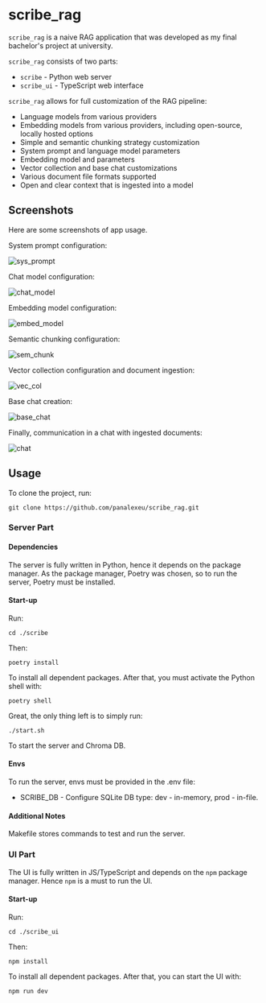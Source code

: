 # scribe_rag

`scribe_rag` is a naive RAG application that was developed as my final bachelor's project at university.

`scribe_rag` consists of two parts:

* `scribe` - Python web server
* `scribe_ui` - TypeScript web interface

`scribe_rag` allows for full customization of the RAG pipeline:

* Language models from various providers
* Embedding models from various providers, including open-source, locally hosted options
* Simple and semantic chunking strategy customization
* System prompt and language model parameters
* Embedding model and parameters
* Vector collection and base chat customizations
* Various document file formats supported
* Open and clear context that is ingested into a model

## Screenshots

Here are some screenshots of app usage.

System prompt configuration:

![sys_prompt](./imgs/sys_prompt.png)

Chat model configuration:

![chat_model](./imgs/chat_model_conf.png)

Embedding model configuration:

![embed_model](./imgs/embedding_model.png)

Semantic chunking configuration:

![sem_chunk](./imgs/sem_chunk.png)

Vector collection configuration and document ingestion:

![vec_col](./imgs/vector_collection.png)

Base chat creation:

![base_chat](./imgs/base_chat.png)

Finally, communication in a chat with ingested documents:

![chat](./imgs/chat.png)

## Usage

To clone the project, run:

```
git clone https://github.com/panalexeu/scribe_rag.git
```

### Server Part

#### Dependencies

The server is fully written in Python, hence it depends on the package manager. As the package manager, Poetry was chosen, so to run the server, Poetry must be installed.

#### Start-up

Run:

```
cd ./scribe
```

Then:

```
poetry install
```

To install all dependent packages. After that, you must activate the Python shell with:

```
poetry shell
```

Great, the only thing left is to simply run:

```
./start.sh
```

To start the server and Chroma DB.

#### Envs

To run the server, envs must be provided in the .env file:

- SCRIBE_DB - Configure SQLite DB type: dev - in-memory, prod - in-file.

#### Additional Notes

Makefile stores commands to test and run the server.

### UI Part

The UI is fully written in JS/TypeScript and depends on the `npm` package manager. Hence `npm` is a must to run the UI.

#### Start-up

Run:

```
cd ./scribe_ui
```

Then:

```
npm install
```

To install all dependent packages. After that, you can start the UI with:

```
npm run dev
```

